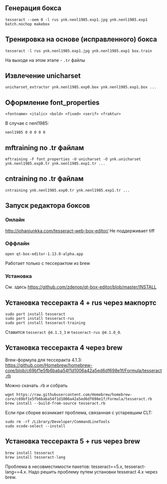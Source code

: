 ## Генерация бокса
```
tesseract --oem 0 -l rus ynk.nenl1985.exp1.jpg ynk.nenl1985.exp1 batch.nochop makebox
```
## Тренировка на основе (исправленного) бокса 
```
tesseract -l rus ynk.nenl1985.exp1.jpg ynk.nenl1985.exp1 box.train
```
На выходе на этом этапе - `.tr` файлы
## Извлечение unicharset
```
unicharset_extractor ynk.nenl1985.exp0.box ynk.nenl1985.exp1.box ...
```
## Оформление font_properties
```
<fontname> <italic> <bold> <fixed> <serif> <fraktur>
```
В случае с nenl1985:
```
nenl1985 0 0 0 0 0
```
## mftraining по .tr файлам
```
mftraining -F font_properties -U unicharset -O ynk.unicharset ynk.nenl1985.exp0.tr ynk.nenl1985.exp1.tr ...
```
## cntraining по .tr файлам
```
cntraining ynk.nenl1985.exp0.tr ynk.nenl1985.exp1.tr ...
```

## Запуск редактора боксов
### Онлайн
http://johanjunkka.com/tesseract-web-box-editor/
Не поддерживает tiff
### Оффлайн
```
open qt-box-editor-1.13.0-alpha.app
```
Работает только с тессерактом из brew
### Установка
См. здесь https://github.com/zdenop/qt-box-editor/blob/master/INSTALL

## Установка тессеракта 4 + rus через макпортс
```
sudo port install tesseract
sudo port install tesseract-rus
sudo port install tesseract-training
```
Ставится `tesseract @4.1.3_3` и `tesseract-rus @4.1.0_0`.

## Установка тессеракта 4 через brew
Brew-формула для тессеракта 4.1.3: https://github.com/Homebrew/homebrew-core/blob/c69bf1e5fb6baba54f1d1006a42a5ed6df698e1f/Formula/tesseract.rb


Можно скачать .rb и собрать
```
wget https://raw.githubusercontent.com/Homebrew/homebrew-core/c69bf1e5fb6baba54f1d1006a42a5ed6df698e1f/Formula/tesseract.rb
brew install --build-from-source tesseract.rb
```

Если при сборке возникает проблема, связанная с устаревшим CLT:

```
sudo rm -rf /Library/Developer/CommandLineTools
sudo xcode-select --install
```

## Установка тессеракта 5 + rus через brew
```
brew install tesseract
brew install tesseract-lang 
```
Проблема в несовместимости пакетов: tesseract==5.x, tesseract-lang==4.x.
Надо решить проблему путем установки tesseract 4.x через brew.

